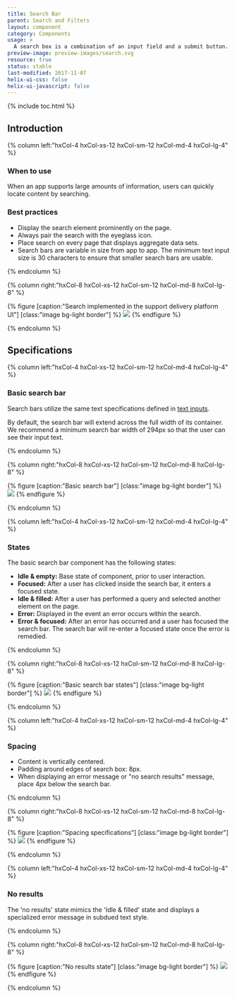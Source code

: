 ```yaml
---
title: Search Bar
parent: Search and Filters
layout: component
category: Components
usage: >
  A search box is a combination of an input field and a submit button. One may think that the search box doesn’t need a design; after all, it’s just two simple elements. But since the search box is one of the most frequently used design elements on content-heavy websites, its usability is critical.
preview-image: preview-images/search.svg
resource: true
status: stable
last-modified: 2017-11-07
helix-ui-css: false
helix-ui-javascript: false
---
```


{% include toc.html %}

<section class="static-section" markdown="1">

## Introduction

<div class="hxRow" markdown="1">

{% column left:"hxCol-4 hxCol-xs-12 hxCol-sm-12 hxCol-md-4 hxCol-lg-4" %}

### When to use

When an app supports large amounts of information, users can quickly locate content by searching.

### Best practices

- Display the search element prominently on the page.
- Always pair the search with the eyeglass icon.
- Place search on every page that displays aggregate data sets.
- Search bars are variable in size from app to app. The minimum text input size is 30 characters to ensure that smaller search bars are usable.

{% endcolumn %}

{% column right:"hxCol-8 hxCol-xs-12 hxCol-sm-12 hxCol-md-8 hxCol-lg-8" %}

{% figure [caption:"Search implemented in the support delivery platform UI"] [class:"image bg-light border"] %}
![]({{site.url}}/assets/images/components/search-and-filters/search-bar/search-hero.svg)
{% endfigure %}

{% endcolumn %}

</div>

</section>

<section class="static-section" markdown="1">

## Specifications

<div class="hxRow" markdown="1">

{% column left:"hxCol-4 hxCol-xs-12 hxCol-sm-12 hxCol-md-4 hxCol-lg-4" %}

### Basic search bar

Search bars utilize the same text specifications defined in [text inputs]({{site.baseurl}}/components/text-fields.html).

By default, the search bar will extend across the full width of its container. We recommend a minimum search bar width of 294px so that the user can see their input text.

{% endcolumn %}

{% column right:"hxCol-8 hxCol-xs-12 hxCol-sm-12 hxCol-md-8 hxCol-lg-8" %}

{% figure [caption:"Basic search bar"] [class:"image bg-light border"] %}
![]({{site.url}}/assets/images/components/search-and-filters/search-bar/search-basic.svg)
{% endfigure %}

{% endcolumn %}

</div>

</section>

<section class="static-section" markdown="1">

<div class="hxRow" markdown="1">

{% column left:"hxCol-4 hxCol-xs-12 hxCol-sm-12 hxCol-md-4 hxCol-lg-4" %}

### States

The basic search bar component has the following states:

- **Idle & empty:** Base state of component, prior to user interaction.
- **Focused:** After a user has clicked inside the search bar, it enters a focused state.
- **Idle & filled:** After a user has performed a query and selected another element on the page.
- **Error:** Displayed in the event an error occurs within the search.
- **Error & focused:** After an error has occurred and a user has focused the search bar. The search bar will re-enter a focused state once the error is remedied.

{% endcolumn %}

{% column right:"hxCol-8 hxCol-xs-12 hxCol-sm-12 hxCol-md-8 hxCol-lg-8" %}

{% figure [caption:"Basic search bar states"] [class:"image bg-light border"] %}
![]({{site.url}}/assets/images/components/search-and-filters/search-bar/search-states.svg)
{% endfigure %}

{% endcolumn %}

</div>

</section>

<section class="static-section" markdown="1">

<div class="hxRow" markdown="1">

{% column left:"hxCol-4 hxCol-xs-12 hxCol-sm-12 hxCol-md-4 hxCol-lg-4" %}

### Spacing

- Content is vertically centered.
- Padding around edges of search box: 8px.
- When displaying an error message or "no search results" message, place 4px below the search bar.

{% endcolumn %}

{% column right:"hxCol-8 hxCol-xs-12 hxCol-sm-12 hxCol-md-8 hxCol-lg-8" %}

{% figure [caption:"Spacing specifications"] [class:"image bg-light border"] %}
![]({{site.url}}/assets/images/components/search-and-filters/search-bar/search-spacing.svg)
{% endfigure %}

{% endcolumn %}

</div>

</section>

<section class="static-section" markdown="1">

<div class="hxRow" markdown="1">

{% column left:"hxCol-4 hxCol-xs-12 hxCol-sm-12 hxCol-md-4 hxCol-lg-4" %}

### No results

The 'no results' state mimics the 'Idle & filled' state and displays a specialized error message in subdued text style.

{% endcolumn %}

{% column right:"hxCol-8 hxCol-xs-12 hxCol-sm-12 hxCol-md-8 hxCol-lg-8" %}

{% figure [caption:"No results state"] [class:"image bg-light border"] %}
![]({{site.url}}/assets/images/components/search-and-filters/search-bar/search-no-results.svg)
{% endfigure %}

{% endcolumn %}

</div>

</section>
